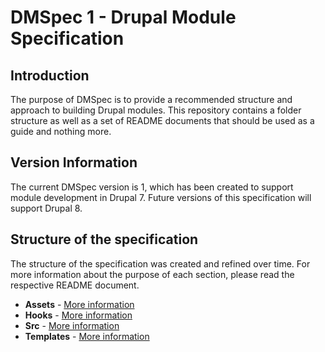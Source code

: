 # DMSpec 1 - Drupal Module Specification

## Introduction
The purpose of DMSpec is to provide a recommended structure and approach to
building Drupal modules. This repository contains a folder structure as well as
a set of README documents that should be used as a guide and nothing more.

## Version Information
The current DMSpec version is 1, which has been created to support module
development in Drupal 7. Future versions of this specification will support
Drupal 8.

## Structure of the specification
The structure of the specification was created and refined over time. For more
information about the purpose of each section, please read the respective
README document.

* **Assets** - [More information](https://github.com/briward/dmspec/blob/develop/assets/README.md)
* **Hooks** - [More information](https://github.com/briward/dmspec/blob/develop/hooks/README.md)
* **Src** - [More information](https://github.com/briward/dmspec/blob/develop/src/README.md)
* **Templates** - [More information](https://github.com/briward/dmspec/blob/develop/templates/README.md)
